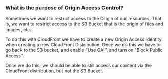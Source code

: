 ### What is the purpose of Origin Access Control?

Sometimes we want to restrict access to the Origin of our resources. That is, we want to restrict access to the S3 Bucket that is the origin of files and images, etc.

To do this with CloudFront we have to create a new Origin Access Identity when creating a new CloudFront Distribution. Once we do this we have to go back to the S3 bucket, and enable "Use OAI", and turn on "Block Public Access".

Once we do this, we should be able to still access our content via the CloudFront distribution, but not the S3 Bucket.
